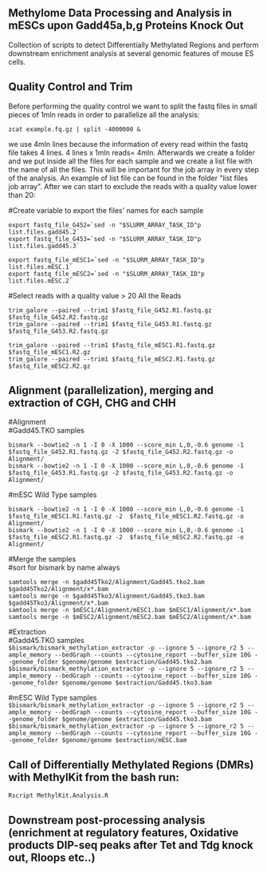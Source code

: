 ## Methylome Data Processing and Analysis in mESCs upon Gadd45a,b,g Proteins Knock Out
Collection of scripts to detect Differentially Methylated Regions and perform downstream enrichment analysis at several genomic features of mouse ES cells.

## Quality Control and Trim
Before performing the quality control we want to split the fastq files in small pieces of 1mln reads in order to parallelize all the analysis:

`zcat example.fq.gz | split -4000000 &` 

we use 4mln lines because the information of every read within the fastq file takes 4 lines. 4 lines x 1mln reads= 4mln. Afterwards we create a folder and we put inside all the files for each sample and we create a list file with the name of all the files. This will be important for the job array in every step of the analysis. An example of list file can be found in the folder "list files job array". After we can start to exclude the reads with a quality value lower than 20:

#Create variable to export the files' names for each sample  
```
export fastq_file_G452=`sed -n "$SLURM_ARRAY_TASK_ID"p list.files.gadd45.2`  
export fastq_file_G453=`sed -n "$SLURM_ARRAY_TASK_ID"p list.files.gadd45.3`  

export fastq_file_mESC1=`sed -n "$SLURM_ARRAY_TASK_ID"p list.files.mESC.1`  
export fastq_file_mESC2=`sed -n "$SLURM_ARRAY_TASK_ID"p list.files.mESC.2`  
```

#Select reads with a quality value > 20 All the Reads    
```
trim_galore --paired --trim1 $fastq_file_G452.R1.fastq.gz $fastq_file_G452.R2.fastq.gz    
trim_galore --paired --trim1 $fastq_file_G453.R1.fastq.gz $fastq_file_G453.R2.fastq.gz  

trim_galore --paired --trim1 $fastq_file_mESC1.R1.fastq.gz $fastq_file_mESC1.R2.gz   
trim_galore --paired --trim1 $fastq_file_mESC2.R1.fastq.gz $fastq_file_mESC2.R2.gz   
```
## Alignment (parallelization), merging and extraction of CGH, CHG and CHH  

#Alignment  
#Gadd45.TKO samples  
```
bismark --bowtie2 -n 1 -I 0 -X 1000 --score_min L,0,-0.6 genome -1 $fastq_file_G452.R1.fastq.gz -2 $fastq_file_G452.R2.fastq.gz -o Alignment/   
bismark --bowtie2 -n 1 -I 0 -X 1000 --score_min L,0,-0.6 genome -1 $fastq_file_G453.R1.fastq.gz -2 $fastq_file_G453.R2.fastq.gz -o Alignment/   
```

#mESC Wild Type samples  
```
bismark --bowtie2 -n 1 -I 0 -X 1000 --score_min L,0,-0.6 genome -1  $fastq_file_mESC1.R1.fastq.gz -2  $fastq_file_mESC1.R2.fastq.gz -o Alignment/   
bismark --bowtie2 -n 1 -I 0 -X 1000 --score_min L,0,-0.6 genome -1  $fastq_file_mESC2.R1.fastq.gz -2  $fastq_file_mESC2.R2.fastq.gz -o Alignment/   
```

#Merge the samples  
#sort for bismark by name always  
```
samtools merge -n $gadd45Tko2/Alignment/Gadd45.tko2.bam $gadd45Tko2/Alignment/x*.bam    
samtools merge -n $gadd45Tko3/Alignment/Gadd45.tko3.bam $gadd45Tko3/Alignment/x*.bam    
samtools merge -n $mESC1/Alignment/mESC1.bam $mESC1/Alignment/x*.bam    
samtools merge -n $mESC2/Alignment/mESC2.bam $mESC2/Alignment/x*.bam    
```
#Extraction  
#Gadd45.TKO samples    
`$bismark/bismark_methylation_extractor -p --ignore 5 --ignore_r2 5 --ample_memory --bedGraph --counts --cytosine_report --buffer_size 10G --genome_folder $genome/genome $extraction/Gadd45.tko2.bam`
`$bismark/bismark_methylation_extractor -p --ignore 5 --ignore_r2 5 --ample_memory --bedGraph --counts --cytosine_report --buffer_size 10G --genome_folder $genome/genome $extraction/Gadd45.tko3.bam`

#mESC Wild Type samples    
`$bismark/bismark_methylation_extractor -p --ignore 5 --ignore_r2 5 --ample_memory --bedGraph --counts --cytosine_report --buffer_size 10G --genome_folder $genome/genome $extraction/Gadd45.tko3.bam`
`$bismark/bismark_methylation_extractor -p --ignore 5 --ignore_r2 5 --ample_memory --bedGraph --counts --cytosine_report --buffer_size 10G --genome_folder $genome/genome $extraction/mESC.bam`




## Call of Differentially Methylated Regions (DMRs) with MethylKit from the bash run:
`Rscript MethylKit.Analysis.R`  

## Downstream post-processing analysis (enrichment at regulatory features, Oxidative products DIP-seq peaks after Tet and Tdg knock out, Rloops etc..)

